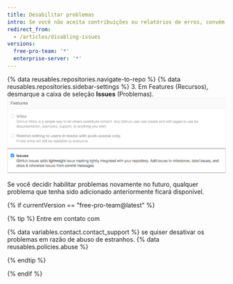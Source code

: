 ```yaml
---
title: Desabilitar problemas
intro: Se você não aceita contribuições ou relatórios de erros, convém desativar problemas do seu repositório.
redirect_from:
  - /articles/disabling-issues
versions:
  free-pro-team: '*'
  enterprise-server: '*'
---
```


{% data reusables.repositories.navigate-to-repo %}
{% data reusables.repositories.sidebar-settings %}
3. Em Features (Recursos), desmarque a caixa de seleção **Issues** (Problemas). ![Caixa de seleção Remove Issues (Remover problemas)](/assets/images/help/issues/issues_settings_remove_from_repo.png)

Se você decidir habilitar problemas novamente no futuro, qualquer problema que tenha sido adicionado anteriormente ficará disponível.

{% if currentVersion == "free-pro-team@latest" %}

{% tip %}
Entre em contato com

{% data variables.contact.contact_support %} se quiser desativar os problemas em razão de abuso de estranhos.
{% data reusables.policies.abuse %}

{% endtip %}

{% endif %}
